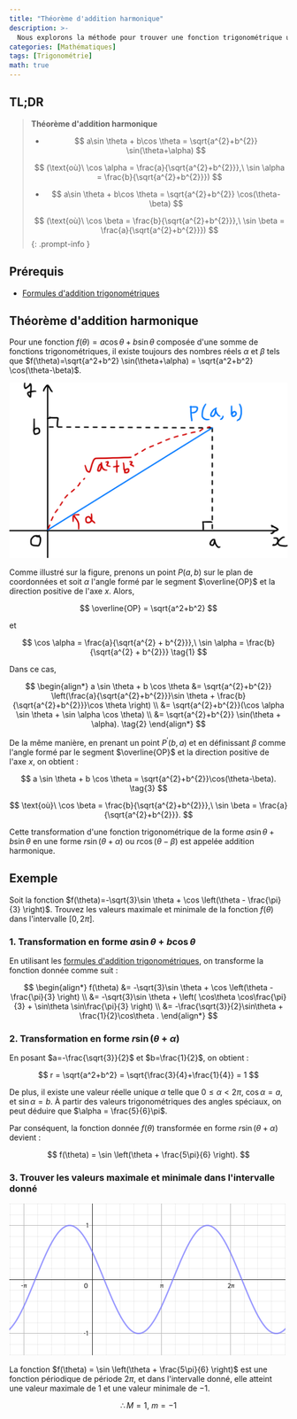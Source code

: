 ```yaml
---
title: "Théorème d'addition harmonique"
description: >-
  Nous explorons la méthode pour trouver une fonction trigonométrique unique correspondante r sin(θ+α) ou r cos(θ-β) pour une somme de fonctions trigonométriques de la forme f(θ) = a cos θ + b sin θ.
categories: [Mathématiques]
tags: [Trigonométrie]
math: true
---
```


## TL;DR
> **Théorème d'addition harmonique**
>
> - $$ a\sin \theta + b\cos \theta = \sqrt{a^{2}+b^{2}} \sin(\theta+\alpha) $$
>
> $$ (\text{où}\ \cos \alpha = \frac{a}{\sqrt{a^{2}+b^{2}}},\ \sin \alpha = \frac{b}{\sqrt{a^{2}+b^{2}}}) $$
>
> - $$ a\sin \theta + b\cos \theta = \sqrt{a^{2}+b^{2}} \cos(\theta-\beta) $$
>
> $$ (\text{où}\ \cos \beta = \frac{b}{\sqrt{a^{2}+b^{2}}},\ \sin \beta = \frac{a}{\sqrt{a^{2}+b^{2}}}) $$
{: .prompt-info }

## Prérequis
- [Formules d'addition trigonométriques](/posts/trigonometric-addition-formulas)

## Théorème d'addition harmonique
Pour une fonction $f(\theta) = a \cos \theta + b \sin \theta$ composée d'une somme de fonctions trigonométriques, il existe toujours des nombres réels $\alpha$ et $\beta$ tels que $f(\theta)=\sqrt{a^2+b^2} \sin(\theta+\alpha) = \sqrt{a^2+b^2} \cos(\theta-\beta)$.

![Dérivation géométrique du théorème d'addition harmonique](/assets/img/trigonometry/harmonic-addition.png)

Comme illustré sur la figure, prenons un point $P(a,b)$ sur le plan de coordonnées et soit $\alpha$ l'angle formé par le segment $\overline{OP}$ et la direction positive de l'axe $x$. Alors,

$$ \overline{OP} = \sqrt{a^2+b^2} $$

et

$$ \cos \alpha = \frac{a}{\sqrt{a^{2} + b^{2}}},\ \sin \alpha = \frac{b}{\sqrt{a^{2} + b^{2}}} \tag{1} $$

Dans ce cas,

$$ \begin{align*}
a \sin \theta + b \cos \theta &= \sqrt{a^{2}+b^{2}} \left(\frac{a}{\sqrt{a^{2}+b^{2}}}\sin \theta + \frac{b}{\sqrt{a^{2}+b^{2}}}\cos \theta \right) \\
&= \sqrt{a^{2}+b^{2}}(\cos \alpha \sin \theta + \sin \alpha \cos \theta) \\
&= \sqrt{a^{2}+b^{2}} \sin(\theta + \alpha). \tag{2}
\end{align*} $$

De la même manière, en prenant un point $P^{\prime}(b,a)$ et en définissant $\beta$ comme l'angle formé par le segment $\overline{OP}$ et la direction positive de l'axe $x$, on obtient :

$$ a \sin \theta + b \cos \theta = \sqrt{a^{2}+b^{2}}\cos(\theta-\beta). \tag{3} $$

$$ \text{où}\ \cos \beta = \frac{b}{\sqrt{a^{2}+b^{2}}},\ \sin \beta = \frac{a}{\sqrt{a^{2}+b^{2}}}. $$

Cette transformation d'une fonction trigonométrique de la forme $a \sin \theta + b \sin \theta$ en une forme $r\sin(\theta+\alpha)$ ou $r\cos(\theta-\beta)$ est appelée addition harmonique.

## Exemple
Soit la fonction $f(\theta)=-\sqrt{3}\sin \theta + \cos \left(\theta - \frac{\pi}{3} \right)$. Trouvez les valeurs maximale et minimale de la fonction $f(\theta)$ dans l'intervalle $[0, 2\pi]$.

### 1. Transformation en forme $a\sin\theta + b\cos\theta$
En utilisant les [formules d'addition trigonométriques](/posts/trigonometric-addition-formulas), on transforme la fonction donnée comme suit :

$$ \begin{align*}
f(\theta) &= -\sqrt{3}\sin \theta + \cos \left(\theta - \frac{\pi}{3} \right) \\
&= -\sqrt{3}\sin \theta + \left( \cos\theta \cos\frac{\pi}{3} + \sin\theta \sin\frac{\pi}{3} \right) \\
&= -\frac{\sqrt{3}}{2}\sin\theta + \frac{1}{2}\cos\theta .
\end{align*} $$

### 2. Transformation en forme $r\sin(\theta+\alpha)$
En posant $a=-\frac{\sqrt{3}}{2}$ et $b=\frac{1}{2}$, on obtient :

$$ r = \sqrt{a^2+b^2} = \sqrt{\frac{3}{4}+\frac{1}{4}} = 1 $$

De plus, il existe une valeur réelle unique $\alpha$ telle que $0 \leq \alpha<2\pi$, $\cos\alpha = a$, et $\sin\alpha = b$. À partir des valeurs trigonométriques des angles spéciaux, on peut déduire que $\alpha = \frac{5}{6}\pi$. 

Par conséquent, la fonction donnée $f(\theta)$ transformée en forme $r\sin(\theta+\alpha)$ devient :

$$ f(\theta) = \sin \left(\theta + \frac{5\pi}{6} \right). $$

### 3. Trouver les valeurs maximale et minimale dans l'intervalle donné
![Graphe de la fonction donnée](/assets/img/trigonometry/harmonic-addition-ex-graph.png)

La fonction $f(\theta) = \sin \left(\theta + \frac{5\pi}{6} \right)$ est une fonction périodique de période $2\pi$, et dans l'intervalle donné, elle atteint une valeur maximale de $1$ et une valeur minimale de $-1$.

$$ \therefore M=1,\ m=-1$$